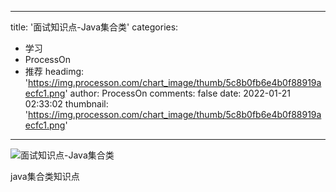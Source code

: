 
---
title: '面试知识点-Java集合类'
categories: 
 - 学习
 - ProcessOn
 - 推荐
headimg: 'https://img.processon.com/chart_image/thumb/5c8b0fb6e4b0f88919aecfc1.png'
author: ProcessOn
comments: false
date: 2022-01-21 02:33:02
thumbnail: 'https://img.processon.com/chart_image/thumb/5c8b0fb6e4b0f88919aecfc1.png'
---

<div>   
<img class="thumb" alt="面试知识点-Java集合类" src="https://img.processon.com/chart_image/thumb/5c8b0fb6e4b0f88919aecfc1.png" referrerpolicy="no-referrer">
<p>java集合类知识点</p>  
</div>
            